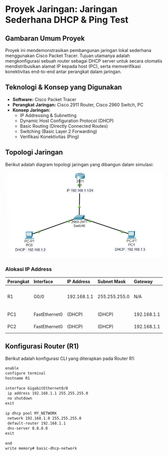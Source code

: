 # Proyek Jaringan: Jaringan Sederhana DHCP & Ping Test

## Gambaran Umum Proyek
Proyek ini mendemonstrasikan pembangunan jaringan lokal sederhana menggunakan Cisco Packet Tracer. Tujuan utamanya adalah mengkonfigurasi sebuah router sebagai DHCP server untuk secara otomatis mendistribusikan alamat IP kepada host (PC), serta memverifikasi konektivitas end-to-end antar perangkat dalam jaringan.

## Teknologi & Konsep yang Digunakan
* **Software:** Cisco Packet Tracer
* **Perangkat Jaringan:** Cisco 2911 Router, Cisco 2960 Switch, PC
* **Konsep Jaringan:**
    * IP Addressing & Subnetting
    * Dynamic Host Configuration Protocol (DHCP)
    * Basic Routing (Directly Connected Routes)
    * Switching (Basic Layer 2 Forwarding)
    * Verifikasi Konektivitas (Ping)

## Topologi Jaringan
Berikut adalah diagram topologi jaringan yang dibangun dalam simulasi:

![Topologi Jaringan DHCP Sederhana](screenshots/topology-diagram.png)

### Alokasi IP Address
| Perangkat | Interface   | IP Address       | Subnet Mask       | Gateway        | Catatan                     |
| :-------- | :---------- | :--------------- | :---------------- | :------------- | :-------------------------- |
| R1        | G0/0        | 192.168.1.1      | 255.255.255.0     | N/A            | Interface ke LAN, DHCP Server |
| PC1       | FastEthernet0 | (DHCP)           | (DHCP)            | 192.168.1.1    | Klien DHCP                  |
| PC2       | FastEthernet0 | (DHCP)           | (DHCP)            | 192.168.1.1    | Klien DHCP                  |

## Konfigurasi Router (R1)
Berikut adalah konfigurasi CLI yang diterapkan pada Router R1:

```cli
enable
configure terminal
hostname R1

interface GigabitEthernet0/0
 ip address 192.168.1.1 255.255.255.0
 no shutdown
exit

ip dhcp pool MY_NETWORK
 network 192.168.1.0 255.255.255.0
 default-router 192.168.1.1
 dns-server 8.8.8.8
exit

end
write memory#   b a s i c - d h c p - n e t w o r k 
 
 